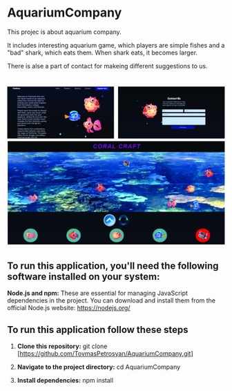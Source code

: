 <a id='top'></a>

# AquariumCompany
This projec is about aquarium company.

It includes interesting aquarium game, which players are simple fishes and a "bad" shark, which eats them.
When shark eats, it becomes larger.

There is alse a part of contact for makeing different suggestions to us.

# ![AquariumCompany images](AquariumCompany.jpg "AquariumCompany")

## To run this application, you'll need the following software installed on your system:

**Node.js and npm:** These are essential for managing JavaScript dependencies in the project. You can download and install them from the official Node.js website: https://nodejs.org/

## To run this application follow these steps

1. **Clone this repository:**
   git clone [https://github.com/TovmasPetrosyan/AquariumCompany.git]

2. **Navigate to the project directory:**
    cd AquariumCompany

3. **Install dependencies:**
    npm install



